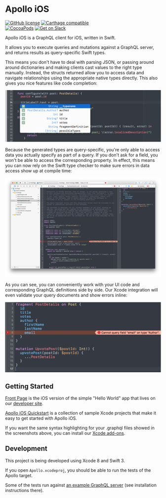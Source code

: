 # Apollo iOS

[![GitHub license](https://img.shields.io/badge/license-MIT-lightgrey.svg?maxAge=2592000)](https://raw.githubusercontent.com/apollostack/apollo-ios/master/LICENSE.md)
[![Carthage compatible](https://img.shields.io/badge/Carthage-compatible-4BC51D.svg?style=flat)](https://github.com/Carthage/Carthage)  
[![CocoaPods](https://img.shields.io/cocoapods/v/Apollo.svg?maxAge=2592000)](https://cocoapods.org/pods/Apollo)
[![Get on Slack](https://img.shields.io/badge/slack-join-orange.svg)](http://www.apollostack.com/#slack)

Apollo iOS is a GraphQL client for iOS, written in Swift.

It allows you to execute queries and mutations against a GraphQL server, and returns results as query-specific Swift types.

This means you don't have to deal with parsing JSON, or passing around around dictionaries and making clients cast values to the right type manually. Instead, the structs returned allow you to access data and navigate relationships using the appropriate native types directly. This also gives you nice features like code completion:

![Xcode code completion](/screenshots/xcode-code-completion.png)

Because the generated types are query-specific, you're only able to access data you actually specify as part of a query. If you don't ask for a field, you won't be able to access the corresponding property. In effect, this means you can now rely on the Swift type checker to make sure errors in data access show up at compile time:

![Xcode data access error](/screenshots/xcode-data-access-error.png)

As you can see, you can conveniently work with your UI code and corresponding GraphQL definitions side by side. Our Xcode integration will even validate your query documents and show errors inline:

![Xcode data access error](/screenshots/xcode-query-validation.png)

## Getting Started

[Front Page](https://github.com/apollostack/frontpage-ios-app) is the iOS version of the simple "Hello World" app that lives on our [developer site](http://dev.apollodata.com).

[Apollo iOS Quickstart](https://github.com/apollostack/apollo-ios-quickstart) is a collection of sample Xcode projects that make it easy to get started with Apollo iOS.

If you want the same syntax highlighting for your .graphql files showed in the screenshots above, you can install our [Xcode add-ons](https://github.com/apollostack/xcode-apollo).

## Development

This project is being developed using Xcode 8 and Swift 3.

If you open `Apollo.xcodeproj`, you should be able to run the tests of the Apollo target.

Some of the tests run against [an example GraphQL server](https://github.com/jahewson/graphql-starwars) (see installation instructions there).
